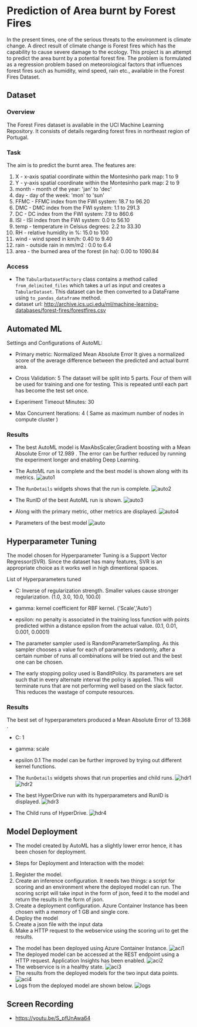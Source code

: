 # Prediction of Area burnt by Forest Fires

In the present times, one of the serious threats to the environment is climate change. A direct result of climate change is Forest fires which has the capability to cause severe damage to the ecology. This project is an attempt to predict the area burnt by a potential forest fire. The problem is formulated as a regression problem based on meteorological factors that influences forest fires such as humidity, wind speed, rain etc., available in the Forest Fires Dataset.

## Dataset

### Overview
The Forest Fires dataset is available in the UCI Machine Learning Repository. It consists of details regarding forest fires in northeast region of Portugal.

### Task
The aim is to predict the burnt area. The features are:
 
 1. X - x-axis spatial coordinate within the Montesinho park map: 1 to 9
 1. Y - y-axis spatial coordinate within the Montesinho park map: 2 to 9
 1. month - month of the year: 'jan' to 'dec'
 1. day - day of the week: 'mon' to 'sun'
 1. FFMC - FFMC index from the FWI system: 18.7 to 96.20
 1. DMC - DMC index from the FWI system: 1.1 to 291.3
 1. DC - DC index from the FWI system: 7.9 to 860.6
 1. ISI - ISI index from the FWI system: 0.0 to 56.10
 1. temp - temperature in Celsius degrees: 2.2 to 33.30
 1. RH - relative humidity in %: 15.0 to 100
 1. wind - wind speed in km/h: 0.40 to 9.40
 1. rain - outside rain in mm/m2 : 0.0 to 6.4
 1. area - the burned area of the forest (in ha): 0.00 to 1090.84

### Access
* The `TabularDatasetFactory` class contains a method called `from_delimited_files` which takes a url as input and creates a `TabularDataset`. This dataset can be then converted to a DataFrame using `to_pandas_dataframe` method.
* dataset url: http://archive.ics.uci.edu/ml/machine-learning-databases/forest-fires/forestfires.csv

## Automated ML
Settings and Configurations of AutoML:

* Primary metric: Normalized Mean Absolute Error
  It gives a normalized score of the average difference between the predicted and actual burnt area.
  
* Cross Validation: 5
  The dataset will be split into 5 parts. Four of them will be used for training and one for testing. This is repeated until each part has become the test set once.
  
* Experiment Timeout Minutes: 30

* Max Concurrent Iterations: 4 ( Same as maximum number of nodes in compute cluster )

### Results
* The best AutoML model is MaxAbsScaler,Gradient boosting with a Mean Absolute Error of 12.989 . The error can be further reduced by running the experiment longer and enabling Deep Learning.

* The AutoML run is complete and the best model is shown along with its metrics.
  ![auto1](./Images/auto1.png)
* The `RunDetails` widgets shows that the run is complete.
  ![auto2](./Images/auto2.png)
* The RunID of the best AutoML run is shown.
  ![auto3](./Images/auto3.png)
* Along with the primary metric, other metrics are displayed.
  ![auto4](./Images/auto4.png)
* Parameters of the best model
  ![auto](./Images/auto.png)

## Hyperparameter Tuning
The model chosen for Hyperparameter Tuning is a Support Vector Regressor(SVR). Since the dataset has many features, SVR is an appropriate choice as it works well in high dimentional spaces.

List of Hyperparameters tuned

* C: Inverse of regularization strength. Smaller values cause stronger regularization. (1.0, 3.0, 10.0, 100.0)
* gamma: kernel coefficient for RBF kernel. ('Scale','Auto')
* epsilon: no penalty is associated in the training loss function with points predicted within a distance epsilon from the actual value. (0.1, 0.01, 0.001, 0.0001)

* The parameter sampler used is RandomParameterSampling. As this sampler chooses a value for each of parameters randomly, after a certain number of runs all combinations will be tried out and the best one can be chosen.
* The early stopping policy used is BanditPolicy. Its parameters are set such that in every alternate interval the policy is applied. This will terminate runs that are not performing well based on the slack factor. This reduces the wastage of compute resources.

### Results
The best set of hyperparameters produced a Mean Absolute Error of 13.368 .
* C: 1
* gamma: scale
* epsilon 0.1
The model can be further improved by trying out different kernel functions.
 
* The `RunDetails` widgets shows that run properties and child runs.
 ![hdr1](./Images/hdr1.png)
 ![hdr2](./Images/hdr2.png)
* The best HyperDrive run with its hyperparameters and RunID is displayed.
 ![hdr3](./Images/hdr3.png)
* The Child runs of HyperDrive.
 ![hdr4](./Images/hdr4.png)

## Model Deployment
* The model created by AutoML has a slightly lower error hence, it has been chosen for deployment.

* Steps for Deployment and Interaction with the model:
1. Register the model.
1. Create an inference configuration. It needs two things: a script for scoring and an environment where the deployed model can run. The scoring script will take input in the form of json, feed it to the model and return the results in the form of json.
1. Create a deployment configuration. Azure Container Instance has been chosen with a memory of 1 GB and single core.
1. Deploy the model
1. Create a json file with the input data
1. Make a HTTP request to the webservice using the scoring uri to get the results.

* The model has been deployed using Azure Container Instance.
 ![aci1](./Images/aci1.png)
* The deployed model can be accessed at the REST endpoint using a HTTP request. Application Insights has been enabled.
 ![aci2](./Images/aci2.png)
* The webservice is in a healthy state.
 ![aci3](./Images/aci3.png)
* The results from the deployed models for the two input data points.
 ![aci4](./Images/aci4.png)
* Logs from the deployed model are shown below.
 ![logs](./Images/logs.png)
 
## Screen Recording
* https://youtu.be/S_pfUnAwa64
